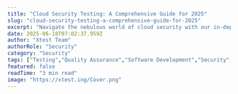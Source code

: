 ```yaml
---
title: "Cloud Security Testing: A Comprehensive Guide for 2025"
slug: "cloud-security-testing-a-comprehensive-guide-for-2025"
excerpt: "Navigate the nebulous world of cloud security with our in-depth look at cutting-edge testing strategies. Learn how to protect your data from the ever-evolving threats in the digital stratosphere. Dont let your information be a sitting duck, arm yourself with knowledge and fortify your cloud security today."
date: 2025-06-18T07:02:37.959Z
author: "Xtest Team"
authorRole: "Security"
category: "Security"
tags: ["Testing","Quality Assurance","Software Development","Security","Vulnerability"]
featured: false
readTime: "3 min read"
image: "https://xtest.ing/Cover.png"
---
```



